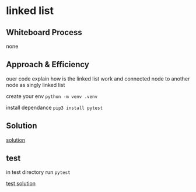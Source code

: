 # linked list

## Whiteboard Process

none  

## Approach & Efficiency

ouer code explain how is the linked list work and connected node to another node as singly linked list

create your env 
`python -m venv .venv`

install dependance
`pip3 install pytest`


## Solution

[solution](./linked_list.py)

## test
in test directory run
`pytest`

[test solution](./test/test_linked_list.py)
